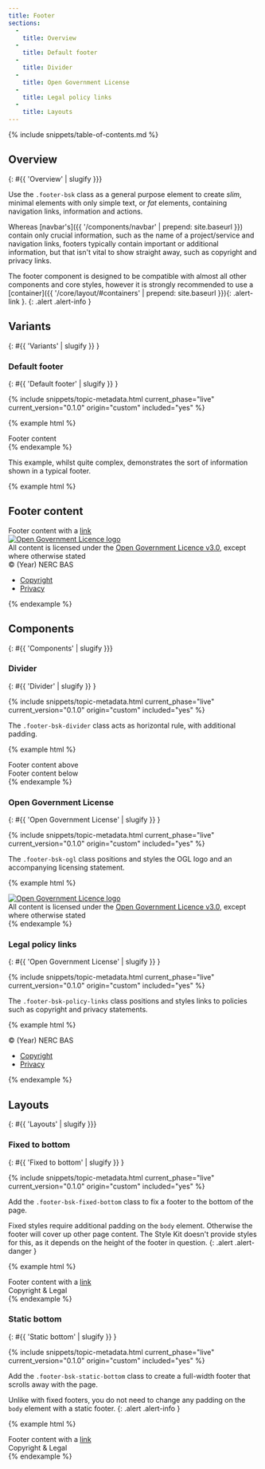 ```yaml
---
title: Footer
sections:
  -
    title: Overview
  -
    title: Default footer
  -
    title: Divider
  -
    title: Open Government License
  -
    title: Legal policy links
  -
    title: Layouts
---
```


{% include snippets/table-of-contents.md %}

## Overview
{: #{{ 'Overview' | slugify }}}

Use the `.footer-bsk` class as a general purpose element to create *slim*, minimal elements with only simple text,
or *fat* elements, containing navigation links, information and actions.

Whereas [navbar's]({{ '/components/navbar' | prepend: site.baseurl }}) contain only crucial information, such as the
name of a project/service and navigation links, footers typically contain important or additional information, but that
isn't vital to show straight away, such as copyright and privacy links.

The footer component is designed to be compatible with almost all other components and core styles, however it is
strongly recommended to use a [container]({{ '/core/layout/#containers' | prepend: site.baseurl }}){: .alert-link }.
{: .alert .alert-info }

## Variants
{: #{{ 'Variants' | slugify }} }

### Default footer
{: #{{ 'Default footer' | slugify }} }

{% include snippets/topic-metadata.html current_phase="live" current_version="0.1.0" origin="custom" included="yes" %}

{% example html %}
<footer class="footer-bsk footer-bsk-default">
  <div class="container-fluid">
    Footer content
  </div>
</footer>
{% endexample %}

This example, whilst quite complex, demonstrates the sort of information shown in a typical footer.

{% example html %}
<footer class="footer-bsk footer-bsk-default">
  <div class="container-fluid">
    <!-- main content -->
    <h2>Footer content</h2>
    Footer content with a <a href="#">link</a>
    <div role="separator" class="footer-bsk-divider"></div>
    <!-- Copyright & legal -->
    <div class="footer-bsk-ogl">
      <a class="ogl-symbol" rel="license" href="http://www.nationalarchives.gov.uk/doc/open-government-licence/"><img alt="Open Government Licence logo" src="{{ '/img/ogl-symbol-white.png' | prepend: site.baseurl }}"></a>
      <div class="ogl-text">All content is licensed under the <a href="http://www.nationalarchives.gov.uk/doc/open-government-licence/">Open Government Licence v3.0</a>, except where otherwise stated</div>
    </div>
    <div class="footer-bsk-policy-links">
      © (Year) NERC BAS
      <ul class="list-inline">
        <li><a href="#">Copyright</a></li>
        <li><a href="#">Privacy</a></li>
      </ul>
    </div>
  </div>
</footer>
{% endexample %}

## Components
{: #{{ 'Components' | slugify }}}

### Divider
{: #{{ 'Divider' | slugify }} }

{% include snippets/topic-metadata.html current_phase="live" current_version="0.1.0" origin="custom" included="yes" %}

The `.footer-bsk-divider` class acts as horizontal rule, with additional padding.

{% example html %}
<footer class="footer-bsk footer-bsk-default">
  <div class="container-fluid">
    Footer content above
    <div role="separator" class="footer-bsk-divider"></div>
    Footer content below
  </div>
</footer>
{% endexample %}

### Open Government License
{: #{{ 'Open Government License' | slugify }} }

{% include snippets/topic-metadata.html current_phase="live" current_version="0.1.0" origin="custom" included="yes" %}

The `.footer-bsk-ogl` class positions and styles the OGL logo and an accompanying licensing statement.

{% example html %}
<footer class="footer-bsk footer-bsk-default">
  <div class="container-fluid">
    <div class="footer-bsk-ogl">
      <a class="ogl-symbol" rel="license" href="http://www.nationalarchives.gov.uk/doc/open-government-licence/"><img alt="Open Government Licence logo" src="{{ '/img/ogl-symbol-white.png' | prepend: site.baseurl }}"></a>
      <div class="ogl-text">All content is licensed under the <a href="http://www.nationalarchives.gov.uk/doc/open-government-licence/">Open Government Licence v3.0</a>, except where otherwise stated</div>
    </div>
  </div>
</footer>
{% endexample %}

### Legal policy links
{: #{{ 'Open Government License' | slugify }} }

{% include snippets/topic-metadata.html current_phase="live" current_version="0.1.0" origin="custom" included="yes" %}

The `.footer-bsk-policy-links` class positions and styles links to policies such as copyright and privacy statements.

{% example html %}
<footer class="footer-bsk footer-bsk-default">
  <div class="container-fluid">
    <div class="footer-bsk-policy-links">
      © (Year) NERC BAS
      <ul class="list-inline">
        <li><a href="#">Copyright</a></li>
        <li><a href="#">Privacy</a></li>
      </ul>
    </div>
  </div>
</footer>
{% endexample %}

## Layouts
{: #{{ 'Layouts' | slugify }}}

### Fixed to bottom
{: #{{ 'Fixed to bottom' | slugify }} }

{% include snippets/topic-metadata.html current_phase="live" current_version="0.1.0" origin="custom" included="yes" %}

Add the `.footer-bsk-fixed-bottom` class to fix a footer to the bottom of the page.

Fixed styles require additional padding on the `body` element. Otherwise the footer will cover up other page content.
The Style Kit doesn't provide styles for this, as it depends on the height of the footer in question.
{: .alert .alert-danger }

{% example html %}
<footer class="footer-bsk footer-bsk-default footer-bsk-fixed-bottom">
  <!-- A '.fluid-container' is used for demonstration purposes, a '.container' would 'break out' of the example box -->
  <div class="container-fluid">
    Footer content with a <a href="#">link</a>
    <div role="separator" class="footer-bsk-divider"></div>
    <!-- Copyright & legal -->
    <div class="pull-right">
      Copyright &amp; Legal
    </div>
  </div>
</footer>
{% endexample %}

### Static bottom
{: #{{ 'Static bottom' | slugify }} }

{% include snippets/topic-metadata.html current_phase="live" current_version="0.1.0" origin="custom" included="yes" %}

Add the `.footer-bsk-static-bottom` class to create a full-width footer that scrolls away with the page.

Unlike with fixed footers, you do not need to change any padding on the `body` element with a static footer.
{: .alert .alert-info }

{% example html %}
<footer class="footer-bsk footer-bsk-default footer-bsk-static-bottom">
  <!-- A '.fluid-container' is used for demonstration purposes, a '.container' would 'break out' of the example box -->
  <div class="container-fluid">
    Footer content with a <a href="#">link</a>
    <div role="separator" class="footer-bsk-divider"></div>
    <!-- Copyright & legal -->
    <div class="pull-right">
      Copyright &amp; Legal
    </div>
  </div>
</footer>
{% endexample %}
